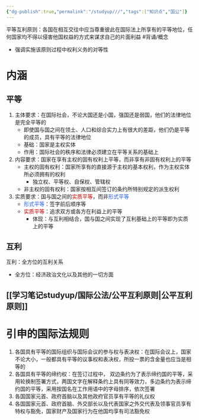 ```yaml
---
{"dg-publish":true,"permalink":"/studyup///","tags":["知识点","国公"]}
---
```


平等互利原则：各国在相互交往中应当尊重彼此在国际法上所享有的平等地位，任何国家均不得以侵害他国权益的方式来谋求自己的片面利益 #背诵/概念 
- 强调实施该原则过程中权利义务的对等性
# 内涵
## 平等
1. 主体要求：在国际社会，不论大国还是小国，强国还是弱国，他们的法律地位是完全平等的
	- 即使国与国之间在领土、人口和综合实力上有很大的差距，他们仍是平等的成员，具有平等的法律地位
	- 基础：国家是主权实体
	- 作用：国际社会的秩序和法律必须建立在平等关系的基础上
2. 内容要求：国家在享有主权的固有权利上平等，而非享有非固有权利上的平等
	- 主权的固有权利：国家所享有的直接源于主权的基本权利，作为主权实体所必须拥有的权利
		- 独立权、平等权、自保权、管辖权
	- 非主权的固有权利：国家按相互间签订的条约所特别规定的派生权利
3. 实质要求：国与国之间的<font color="#c00000">实质平等</font>，而非<font color="#245bdb">形式平等</font>
	- <font color="#245bdb">形式平等</font>：签字前后顺序等
	- <font color="#c00000">实质平等</font>：追求双方或各方在利益上的平等
		- 体现：与互利相结合，国与国之间实现了互利基础上的平等即为实质上的平等
## 互利
互利：全方位的互利关系
- 全方位：经济政治文化以及其他的一切方面
## [[学习笔记studyup/国际公法/公平互利原则\|公平互利原则]]

# 引申的国际法规则
1. 各国具有平等的国际组织与国际会议的参与权与表决权：在国际会议上，国家不论大小，一般都具有平等的议事权和表决权，所投一票的含金量也应当是相等的
2. 各国具有平等的缔约权：在签订过程中， 双边条约为了表示缔约国的平等，采用轮换制签署方式，两国文字在解释条约上具有同等效力，多边条约为表示缔约国的平等，采用按国名在工作用语中的字母排序，依次签署
3. 各国国家元首、政府首脑以及其他政府官员享有平等的礼仪权
4. 各国国家元首、政府首脑、外交部长以及代表国家之外交代表及领事官员享有特权与豁免，国家财产及国家行为在他国均享有司法豁免权

